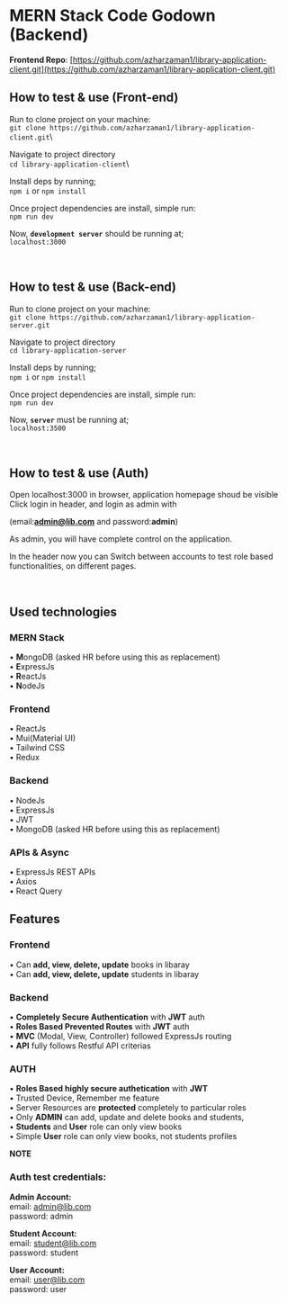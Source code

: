 # MERN Stack Code Godown (Backend)

**Frontend Repo**: [https://github.com/azharzaman1/library-application-client.git](https://github.com/azharzaman1/library-application-client.git)

## How to test & use (Front-end)

Run to clone project on your machine:\
`git clone https://github.com/azharzaman1/library-application-client.git`\

Navigate to project directory\
`cd library-application-client`\

Install deps by running;\
`npm i` or `npm install`

Once project dependencies are install, simple run:\
`npm run dev`

Now, **`development server`** should be running at;\
`localhost:3000`

<br />

## How to test & use (Back-end)

Run to clone project on your machine:\
`git clone https://github.com/azharzaman1/library-application-server.git`

Navigate to project directory\
`cd library-application-server`

Install deps by running;\
`npm i` or `npm install`

Once project dependencies are install, simple run:\
`npm run dev`

Now, **`server`** must be running at;\
`localhost:3500`

<br />

## How to test & use (Auth)

Open localhost:3000 in browser, application homepage shoud be visible\
Click login in header, and login as admin with

(email:**admin@lib.com** and password:**admin**)

As admin, you will have complete control on the application.

In the header now you can Switch between accounts to test role based functionalities, on different pages.

<br />

## Used technologies

### MERN Stack

• <b>M</b>ongoDB (asked HR before using this as replacement)\
• <b>E</b>xpressJs\
• <b>R</b>eactJs\
• <b>N</b>odeJs

### Frontend

• ReactJs\
• Mui(Material UI)\
• Tailwind CSS\
• Redux<br/>

### Backend

• NodeJs\
• ExpressJs\
• JWT\
• MongoDB (asked HR before using this as replacement)

### APIs & Async

• ExpressJs REST APIs\
• Axios\
• React Query

## Features

### Frontend

• Can **add, view, delete, update** books in libaray\
• Can **add, view, delete, update** students in libaray

### Backend

• **Completely Secure Authentication** with **JWT** auth\
• **Roles Based Prevented Routes** with **JWT** auth\
• **MVC** (Modal, View, Controller) followed ExpressJs routing\
• **API** fully follows Restful API criterias

### AUTH

• **Roles Based highly secure authetication** with **JWT**\
• Trusted Device, Remember me feature \
• Server Resources are **protected** completely to particular roles\
• Only **ADMIN** can add, update and delete books and students,\
• **Students** and **User** role can only view books\
• Simple **User** role can only view books, not students profiles

**NOTE**

### Auth test credentials:

**Admin Account:**\
email: admin@lib.com\
password: admin

**Student Account:**\
email: student@lib.com\
password: student

**User Account:**\
email: user@lib.com\
password: user
